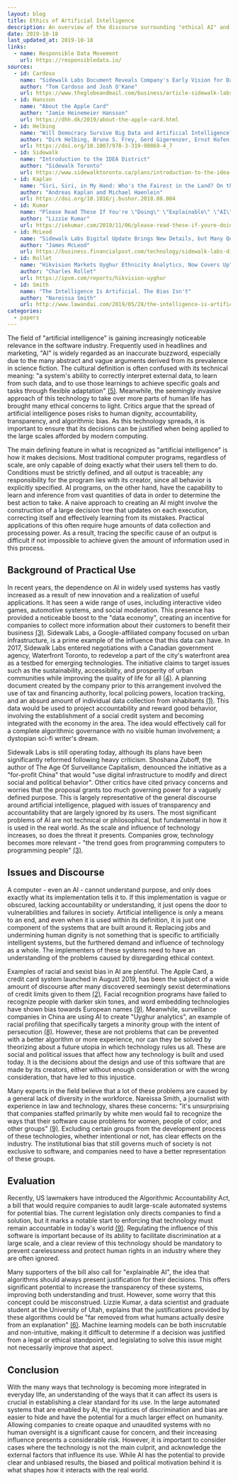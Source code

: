 ```yaml
---
layout: blog
title: Ethics of Artificial Intelligence
description: An overview of the discourse surrounding "ethical AI" and its use in the Big Tech industry.
date: 2019-10-18
last_updated_at: 2019-10-18
links:
  - name: Responsible Data Movement
    url: https://responsibledata.io/
sources:
  - id: Cardoso
    name: "Sidewalk Labs Document Reveals Company's Early Vision for Data Collection, Tax Powers, Criminal Justice"
    author: "Tom Cardoso and Josh O'Kane"
    url: https://www.theglobeandmail.com/business/article-sidewalk-labs-document-reveals-companys-early-plans-for-data/
  - id: Hansson
    name: "About the Apple Card"
    author: "Jamie Heinemeier Hansson"
    url: https://dhh.dk/2019/about-the-apple-card.html
  - id: Helbing
    name: "Will Democracy Survive Big Data and Artificial Intelligence?"
    author: "Dirk Helbing, Bruno S. Frey, Gerd Gigerenzer, Ernst Hafen, Michael Hagner, Yvonne Hofstetter, Jeroen van den Hoven, Roberto V. Zicari, Andrej Zwitter"
    url: https://doi.org/10.1007/978-3-319-90869-4_7
  - id: Sidewalk
    name: "Introduction to the IDEA District"
    author: "Sidewalk Toronto"
    url: https://www.sidewalktoronto.ca/plans/introduction-to-the-idea-district/
  - id: Kaplan
    name: "Siri, Siri, in My Hand: Who's the Fairest in the Land? On the Interpretations, Illustrations, and Implications of Artificial Intelligence"
    author: "Andreas Kaplan and Michael Haenlein"
    url: https://doi.org/10.1016/j.bushor.2018.08.004
  - id: Kumar
    name: "Please Read These If You're \"Doing\" \"Explainable\" \"AI\""
    author: "Lizzie Kumar"
    url: https://iekumar.com/2019/11/06/please-read-these-if-youre-doing-explainable-ai/
  - id: McLeod
    name: "Sidewalk Labs Digital Update Brings New Details, but Many Questions Remain"
    author: "James McLeod"
    url: https://business.financialpost.com/technology/sidewalk-labs-digital-update-brings-new-details-but-many-questions-remain
  - id: Rollet
    name: "Hikvision Markets Uyghur Ethnicity Analytics, Now Covers Up"
    author: "Charles Rollet"
    url: https://ipvm.com/reports/hikvision-uyghur
  - id: Smith
    name: "The Intelligence Is Artificial. The Bias Isn't"
    author: "Nareissa Smith"
    url: http://www.lawandai.com/2019/05/28/the-intelligence-is-artificial-the-bias-isnt/
categories:
  - papers
---
```


The field of "artificial intelligence" is gaining increasingly noticeable
relevance in the software industry. Frequently used in headlines and marketing,
"AI" is widely regarded as an inaccurate buzzword, especially due to the many
abstract and vague arguments derived from its prevalence in science fiction. The
cultural definition is often confused with its technical meaning: "a system's
ability to correctly interpret external data, to learn from such data, and to
use those learnings to achieve specific goals and tasks through flexible
adaptation" [(5)](#Kaplan). Meanwhile, the seemingly invasive approach of this
technology to take over more parts of human life has brought many ethical
concerns to light. Critics argue that the spread of artificial intelligence
poses risks to human dignity, accountability, transparency, and algorithmic
bias. As this technology spreads, it is important to ensure that its decisions
can be justified when being applied to the large scales afforded by modern
computing.

The main defining feature in what is recognized as "artificial intelligence" is
how it makes decisions. Most traditional computer programs, regardless of scale,
are only capable of doing exactly what their users tell them to do. Conditions
must be strictly defined, and all output is traceable; any responsibility for
the program lies with its creator, since all behavior is explicitly specified.
AI programs, on the other hand, have the capability to learn and inference from
vast quantities of data in order to determine the best action to take. A naive
approach to creating an AI might involve the construction of a large decision
tree that updates on each execution, correcting itself and effectively learning
from its mistakes. Practical applications of this often require huge amounts of
data collection and processing power. As a result, tracing the specific cause of
an output is difficult if not impossible to achieve given the amount of
information used in this process.

## Background of Practical Use

In recent years, the dependence on AI in widely used systems has vastly
increased as a result of new innovation and a realization of useful
applications. It has seen a wide range of uses, including interactive video
games, automotive systems, and social moderation. This presence has provided a
noticeable boost to the "data economy", creating an incentive for companies to
collect more information about their customers to benefit their business
[(3)](#Helbing). Sidewalk Labs, a Google-affiliated company focused on urban
infrastructure, is a prime example of the influence that this data can have. In
2017, Sidewalk Labs entered negotiations with a Canadian government agency,
Waterfront Toronto, to redevelop a part of the city's waterfront area as a
testbed for emerging technologies. The initiative claims to target issues such
as the sustainability, accessibility, and prosperity of urban communities while
improving the quality of life for all [(4)](#Sidewalk). A planning document
created by the company prior to this arrangement involved the use of tax and
financing authority, local policing powers, location tracking, and an absurd
amount of individual data collection from inhabitants [(1)](#Cardoso). This data
would be used to project accountability and reward good behavior, involving the
establishment of a social credit system and becoming integrated with the economy
in the area. The idea would effectively call for a complete algorithmic
governance with no visible human involvement; a dystopian sci-fi writer's dream.

Sidewalk Labs is still operating today, although its plans have been
significantly reformed following heavy criticism. Shoshana Zuboff, the author of
The Age Of Surveillance Capitalism, denounced the initiative as a "for-profit
China" that would "use digital infrastructure to modify and direct social and
political behavior". Other critics have cited privacy concerns and worries that
the proposal grants too much governing power for a vaguely defined purpose. This
is largely representative of the general discourse around artificial
intelligence, plagued with issues of transparency and accountability that are
largely ignored by its users. The most significant problems of AI are not
technical or philosophical, but fundamental in how it is used in the real world.
As the scale and influence of technology increases, so does the threat it
presents. Companies grow, technology becomes more relevant - "the trend goes
from programming computers to programming people" [(3)](#Helbing).

## Issues and Discourse

A computer - even an AI - cannot understand purpose, and only does exactly what
its implementation tells it to. If this implementation is vague or obscured,
lacking accountability or understanding, it just opens the door to
vulnerabilities and failures in society. Artificial intelligence is only a means
to an end, and even when it is used within its definition, it is just one
component of the systems that are built around it. Replacing jobs and
undermining human dignity is not something that is specific to artificially
intelligent systems, but the furthered demand and influence of technology as a
whole. The implementers of these systems need to have an understanding of the
problems caused by disregarding ethical context.

Examples of racial and sexist bias in AI are plentiful. The Apple Card, a credit
card system launched in August 2019, has been the subject of a wide amount of
discourse after many discovered seemingly sexist determinations of credit limits
given to them [(2)](#Hansson). Facial recognition programs have failed to
recognize people with darker skin tones, and word embedding technologies have
shown bias towards European names [(9)](#Smith). Meanwhile, surveillance
companies in China are using AI to create "Uyghur analytics", an example of
racial profiling that specifically targets a minority group with the intent of
persecution [(8)](#Rollet). However, these are not problems that can be
prevented with a better algorithm or more experience, nor can they be solved by
theorizing about a future utopia in which technology rules us all. These are
social and political issues that affect how any technology is built and used
today. It is the decisions about the design and use of this software that are
made by its creators, either without enough consideration or with the wrong
consideration, that have led to this injustice.

Many experts in the field believe that a lot of these problems are caused by a
general lack of diversity in the workforce. Nareissa Smith, a journalist with
experience in law and technology, shares these concerns: "it's unsurprising that
companies staffed primarily by white men would fail to recognize the ways that
their software cause problems for women, people of color, and other groups"
[(9)](#Smith). Excluding certain groups from the development process of these
technologies, whether intentional or not, has clear effects on the industry. The
institutional bias that still governs much of society is not exclusive to
software, and companies need to have a better representation of these groups.

## Evaluation

Recently, US lawmakers have introduced the Algorithmic Accountability Act, a
bill that would require companies to audit large-scale automated systems for
potential bias. The current legislation only directs companies to find a
solution, but it marks a notable start to enforcing that technology must remain
accountable in today's world [(9)](#Smith). Regulating the influence of this
software is important because of its ability to facilitate discrimination at a
large scale, and a clear review of this technology should be mandatory to
prevent carelessness and protect human rights in an industry where they are
often ignored.

Many supporters of the bill also call for "explainable AI", the idea that
algorithms should always present justification for their decisions. This offers
significant potential to increase the transparency of these systems, improving
both understanding and trust. However, some worry that this concept could be
misconstrued. Lizzie Kumar, a data scientist and graduate student at the
University of Utah, explains that the justifications provided by these
algorithms could be "far removed from what humans actually desire from an
explanation" [(6)](#Kumar). Machine learning models can be both inscrutable and
non-intuitive, making it difficult to determine if a decision was justified from
a legal or ethical standpoint, and legislating to solve this issue might not
necessarily improve that aspect.

## Conclusion

With the many ways that technology is becoming more integrated in everyday life,
an understanding of the ways that it can affect its users is crucial in
establishing a clear standard for its use. In the large automated systems that
are enabled by AI, the injustices of discrimination and bias are easier to hide
and have the potential for a much larger effect on humanity. Allowing companies
to create opaque and unaudited systems with no human oversight is a significant
cause for concern, and their increasing influence presents a considerable risk.
However, it is important to consider cases where the technology is not the main
culprit, and acknowledge the external factors that influence its use. While AI
has the potential to provide clear and unbiased results, the biased and
political motivation behind it is what shapes how it interacts with the real
world.

